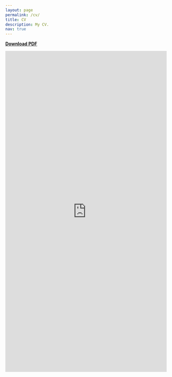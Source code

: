 ```yaml
---
layout: page
permalink: /cv/
title: CV
description: My CV.
nav: true
---
```

[**Download PDF**](https://panyan7.github.io/assets/pdf/Yan_Pan_Resume.pdf)

<embed src="https://panyan7.github.io/assets/pdf/Yan_Pan_Resume.pdf" type="application/pdf" width="100%" height="1000px" />
